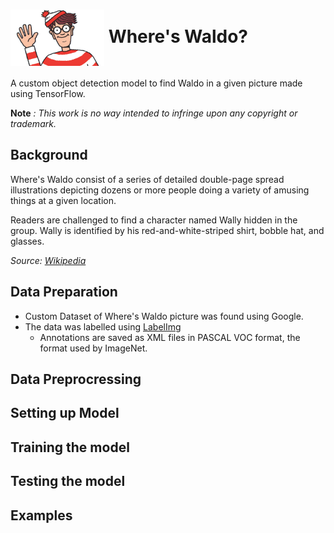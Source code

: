 # <img src="/README Resources/684929827Find Waldo.jpg" width="150" align="center" > Where's Waldo?
A custom object detection model to find Waldo in a given picture made using TensorFlow.

**Note** *: This work is no way intended to infringe upon any copyright or trademark.*

## Background
Where's Waldo consist of a series of detailed double-page spread illustrations depicting dozens or more people doing a variety of amusing things at a given location. 

Readers are challenged to find a character named Wally hidden in the group. Wally is identified by his red-and-white-striped shirt, bobble hat, and glasses.

*Source: [Wikipedia](https://en.wikipedia.org/wiki/Where%27s_Wally%3F)*

## Data Preparation
* Custom Dataset of Where's Waldo picture was found using Google.
* The data was labelled using [LabelImg](https://github.com/tzutalin/labelImg)
  * Annotations are saved as XML files in PASCAL VOC format, the format used by ImageNet.

## Data Preprocressing

## Setting up Model

## Training the model

## Testing the model

## Examples
